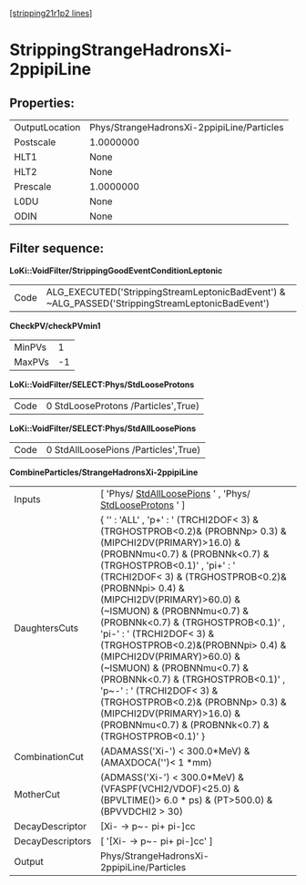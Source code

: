 [[stripping21r1p2 lines]](./stripping21r1p2-index)

# StrippingStrangeHadronsXi-2ppipiLine

## Properties:

|                |                                            |
|----------------|--------------------------------------------|
| OutputLocation | Phys/StrangeHadronsXi-2ppipiLine/Particles |
| Postscale      | 1.0000000                                  |
| HLT1           | None                                       |
| HLT2           | None                                       |
| Prescale       | 1.0000000                                  |
| L0DU           | None                                       |
| ODIN           | None                                       |

## Filter sequence:

**LoKi::VoidFilter/StrippingGoodEventConditionLeptonic**

|      |                                                                                                   |
|------|---------------------------------------------------------------------------------------------------|
| Code | ALG_EXECUTED('StrippingStreamLeptonicBadEvent') & \~ALG_PASSED('StrippingStreamLeptonicBadEvent') |

**CheckPV/checkPVmin1**

|        |     |
|--------|-----|
| MinPVs | 1   |
| MaxPVs | -1  |

**LoKi::VoidFilter/SELECT:Phys/StdLooseProtons**

|      |                                     |
|------|-------------------------------------|
| Code | 0 StdLooseProtons /Particles',True) |

**LoKi::VoidFilter/SELECT:Phys/StdAllLoosePions**

|      |                                      |
|------|--------------------------------------|
| Code | 0 StdAllLoosePions /Particles',True) |

**CombineParticles/StrangeHadronsXi-2ppipiLine**

|                  |                                                                                                                                                                                                                                                                                                                                                                                                                                                                                                                                                                                                                                                                          |
|------------------|--------------------------------------------------------------------------------------------------------------------------------------------------------------------------------------------------------------------------------------------------------------------------------------------------------------------------------------------------------------------------------------------------------------------------------------------------------------------------------------------------------------------------------------------------------------------------------------------------------------------------------------------------------------------------|
| Inputs           | [ 'Phys/ [StdAllLoosePions](./stripping21r1p2-stdallloosepions) ' , 'Phys/ [StdLooseProtons](./stripping21r1p2-stdlooseprotons) ' ]                                                                                                                                                                                                                                                                                                                                                                                                                                                                                                                                    |
| DaughtersCuts    | { '' : 'ALL' , 'p+' : ' (TRCHI2DOF\< 3) & (TRGHOSTPROB\<0.2)& (PROBNNp\> 0.3) & (MIPCHI2DV(PRIMARY)\>16.0) & (PROBNNmu\<0.7) & (PROBNNk\<0.7) & (TRGHOSTPROB\<0.1)' , 'pi+' : ' (TRCHI2DOF\< 3) & (TRGHOSTPROB\<0.2)&(PROBNNpi\> 0.4) & (MIPCHI2DV(PRIMARY)\>60.0) & (\~ISMUON) & (PROBNNmu\<0.7) & (PROBNNk\<0.7) & (TRGHOSTPROB\<0.1)' , 'pi-' : ' (TRCHI2DOF\< 3) & (TRGHOSTPROB\<0.2)&(PROBNNpi\> 0.4) & (MIPCHI2DV(PRIMARY)\>60.0) & (\~ISMUON) & (PROBNNmu\<0.7) & (PROBNNk\<0.7) & (TRGHOSTPROB\<0.1)' , 'p\~-' : ' (TRCHI2DOF\< 3) & (TRGHOSTPROB\<0.2)& (PROBNNp\> 0.3) & (MIPCHI2DV(PRIMARY)\>16.0) & (PROBNNmu\<0.7) & (PROBNNk\<0.7) & (TRGHOSTPROB\<0.1)' } |
| CombinationCut   | (ADAMASS('Xi-') \< 300.0\*MeV) & (AMAXDOCA('')\< 1 \*mm)                                                                                                                                                                                                                                                                                                                                                                                                                                                                                                                                                                                                                 |
| MotherCut        | (ADMASS('Xi-') \< 300.0\*MeV) & (VFASPF(VCHI2/VDOF)\<25.0) & (BPVLTIME()\> 6.0 \* ps) & (PT\>500.0) & (BPVVDCHI2 \> 30)                                                                                                                                                                                                                                                                                                                                                                                                                                                                                                                                                  |
| DecayDescriptor  | [Xi- -\> p\~- pi+ pi-]cc                                                                                                                                                                                                                                                                                                                                                                                                                                                                                                                                                                                                                                               |
| DecayDescriptors | [ '[Xi- -\> p\~- pi+ pi-]cc' ]                                                                                                                                                                                                                                                                                                                                                                                                                                                                                                                                                                                                                                       |
| Output           | Phys/StrangeHadronsXi-2ppipiLine/Particles                                                                                                                                                                                                                                                                                                                                                                                                                                                                                                                                                                                                                               |
